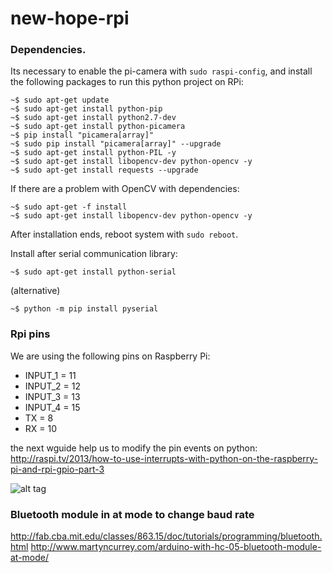# new-hope-rpi

### Dependencies. ###

Its necessary to enable the pi-camera with `sudo raspi-config`, and install the following packages to run this python project on RPi:

```
~$ sudo apt-get update
~$ sudo apt-get install python-pip
~$ sudo apt-get install python2.7-dev
~$ sudo apt-get install python-picamera
~$ pip install "picamera[array]"
~$ sudo pip install "picamera[array]" --upgrade
~$ sudo apt-get install python-PIL -y
~$ sudo apt-get install libopencv-dev python-opencv -y
~$ sudo apt-get install requests --upgrade
```

If there are a problem with OpenCV with dependencies:
```
~$ sudo apt-get -f install
~$ sudo apt-get install libopencv-dev python-opencv -y
```

After installation ends, reboot system with `sudo reboot`.

Install after serial communication library:

```
~$ sudo apt-get install python-serial
```

(alternative)

```
~$ python -m pip install pyserial
```

### Rpi pins
We are using the following pins on Raspberry Pi:
* INPUT_1 = 11
* INPUT_2 = 12
* INPUT_3 = 13
* INPUT_4 = 15
* TX = 8
* RX = 10

the next wguide help us to modify the pin events on python:
http://raspi.tv/2013/how-to-use-interrupts-with-python-on-the-raspberry-pi-and-rpi-gpio-part-3

![alt tag](http://www.electronics-lab.com/wp-content/uploads/2014/07/GPIO.png)

### Bluetooth module in at mode to change baud rate
http://fab.cba.mit.edu/classes/863.15/doc/tutorials/programming/bluetooth.html
http://www.martyncurrey.com/arduino-with-hc-05-bluetooth-module-at-mode/